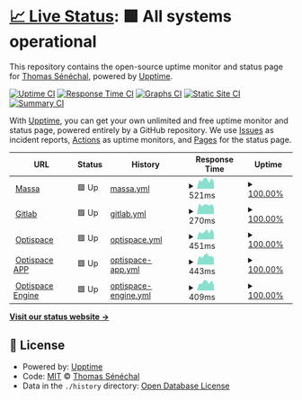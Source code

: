 # [📈 Live Status](https://thomas-senechal.github.io/website-status): <!--live status--> **🟩 All systems operational**

This repository contains the open-source uptime monitor and status page for [Thomas Sénéchal](https://gitlab.com/thomas-senechal), powered by [Upptime](https://github.com/upptime/upptime).

[![Uptime CI](https://github.com/thomas-senechal/website-status/workflows/Uptime%20CI/badge.svg)](https://github.com/thomas-senechal/website-status/actions?query=workflow%3A%22Uptime+CI%22)
[![Response Time CI](https://github.com/thomas-senechal/website-status/workflows/Response%20Time%20CI/badge.svg)](https://github.com/thomas-senechal/website-status/actions?query=workflow%3A%22Response+Time+CI%22)
[![Graphs CI](https://github.com/thomas-senechal/website-status/workflows/Graphs%20CI/badge.svg)](https://github.com/thomas-senechal/website-status/actions?query=workflow%3A%22Graphs+CI%22)
[![Static Site CI](https://github.com/thomas-senechal/website-status/workflows/Static%20Site%20CI/badge.svg)](https://github.com/thomas-senechal/website-status/actions?query=workflow%3A%22Static+Site+CI%22)
[![Summary CI](https://github.com/thomas-senechal/website-status/workflows/Summary%20CI/badge.svg)](https://github.com/thomas-senechal/website-status/actions?query=workflow%3A%22Summary+CI%22)

With [Upptime](https://upptime.js.org), you can get your own unlimited and free uptime monitor and status page, powered entirely by a GitHub repository. We use [Issues](https://github.com/thomas-senechal/website-status/issues) as incident reports, [Actions](https://github.com/thomas-senechal/website-status/actions) as uptime monitors, and [Pages](https://thomas-senechal.github.io/website-status) for the status page.

<!--start: status pages-->
<!-- This summary is generated by Upptime (https://github.com/upptime/upptime) -->
<!-- Do not edit this manually, your changes will be overwritten -->
<!-- prettier-ignore -->
| URL | Status | History | Response Time | Uptime |
| --- | ------ | ------- | ------------- | ------ |
| <img alt="" src="https://favicons.githubusercontent.com/massa.net" height="13"> [Massa](https://massa.net) | 🟩 Up | [massa.yml](https://github.com/thomas-senechal/website-status/commits/HEAD/history/massa.yml) | <details><summary><img alt="Response time graph" src="./graphs/massa/response-time-week.png" height="20"> 521ms</summary><br><a href="https://thomas-senechal.github.io/website-status/history/massa"><img alt="Response time 515" src="https://img.shields.io/endpoint?url=https%3A%2F%2Fraw.githubusercontent.com%2Fthomas-senechal%2Fwebsite-status%2FHEAD%2Fapi%2Fmassa%2Fresponse-time.json"></a><br><a href="https://thomas-senechal.github.io/website-status/history/massa"><img alt="24-hour response time 385" src="https://img.shields.io/endpoint?url=https%3A%2F%2Fraw.githubusercontent.com%2Fthomas-senechal%2Fwebsite-status%2FHEAD%2Fapi%2Fmassa%2Fresponse-time-day.json"></a><br><a href="https://thomas-senechal.github.io/website-status/history/massa"><img alt="7-day response time 521" src="https://img.shields.io/endpoint?url=https%3A%2F%2Fraw.githubusercontent.com%2Fthomas-senechal%2Fwebsite-status%2FHEAD%2Fapi%2Fmassa%2Fresponse-time-week.json"></a><br><a href="https://thomas-senechal.github.io/website-status/history/massa"><img alt="30-day response time 515" src="https://img.shields.io/endpoint?url=https%3A%2F%2Fraw.githubusercontent.com%2Fthomas-senechal%2Fwebsite-status%2FHEAD%2Fapi%2Fmassa%2Fresponse-time-month.json"></a><br><a href="https://thomas-senechal.github.io/website-status/history/massa"><img alt="1-year response time 515" src="https://img.shields.io/endpoint?url=https%3A%2F%2Fraw.githubusercontent.com%2Fthomas-senechal%2Fwebsite-status%2FHEAD%2Fapi%2Fmassa%2Fresponse-time-year.json"></a></details> | <details><summary><a href="https://thomas-senechal.github.io/website-status/history/massa">100.00%</a></summary><a href="https://thomas-senechal.github.io/website-status/history/massa"><img alt="All-time uptime 100.00%" src="https://img.shields.io/endpoint?url=https%3A%2F%2Fraw.githubusercontent.com%2Fthomas-senechal%2Fwebsite-status%2FHEAD%2Fapi%2Fmassa%2Fuptime.json"></a><br><a href="https://thomas-senechal.github.io/website-status/history/massa"><img alt="24-hour uptime 100.00%" src="https://img.shields.io/endpoint?url=https%3A%2F%2Fraw.githubusercontent.com%2Fthomas-senechal%2Fwebsite-status%2FHEAD%2Fapi%2Fmassa%2Fuptime-day.json"></a><br><a href="https://thomas-senechal.github.io/website-status/history/massa"><img alt="7-day uptime 100.00%" src="https://img.shields.io/endpoint?url=https%3A%2F%2Fraw.githubusercontent.com%2Fthomas-senechal%2Fwebsite-status%2FHEAD%2Fapi%2Fmassa%2Fuptime-week.json"></a><br><a href="https://thomas-senechal.github.io/website-status/history/massa"><img alt="30-day uptime 100.00%" src="https://img.shields.io/endpoint?url=https%3A%2F%2Fraw.githubusercontent.com%2Fthomas-senechal%2Fwebsite-status%2FHEAD%2Fapi%2Fmassa%2Fuptime-month.json"></a><br><a href="https://thomas-senechal.github.io/website-status/history/massa"><img alt="1-year uptime 100.00%" src="https://img.shields.io/endpoint?url=https%3A%2F%2Fraw.githubusercontent.com%2Fthomas-senechal%2Fwebsite-status%2FHEAD%2Fapi%2Fmassa%2Fuptime-year.json"></a></details>
| <img alt="" src="https://favicons.githubusercontent.com/gitlab.com" height="13"> [Gitlab](https://gitlab.com) | 🟩 Up | [gitlab.yml](https://github.com/thomas-senechal/website-status/commits/HEAD/history/gitlab.yml) | <details><summary><img alt="Response time graph" src="./graphs/gitlab/response-time-week.png" height="20"> 270ms</summary><br><a href="https://thomas-senechal.github.io/website-status/history/gitlab"><img alt="Response time 269" src="https://img.shields.io/endpoint?url=https%3A%2F%2Fraw.githubusercontent.com%2Fthomas-senechal%2Fwebsite-status%2FHEAD%2Fapi%2Fgitlab%2Fresponse-time.json"></a><br><a href="https://thomas-senechal.github.io/website-status/history/gitlab"><img alt="24-hour response time 192" src="https://img.shields.io/endpoint?url=https%3A%2F%2Fraw.githubusercontent.com%2Fthomas-senechal%2Fwebsite-status%2FHEAD%2Fapi%2Fgitlab%2Fresponse-time-day.json"></a><br><a href="https://thomas-senechal.github.io/website-status/history/gitlab"><img alt="7-day response time 270" src="https://img.shields.io/endpoint?url=https%3A%2F%2Fraw.githubusercontent.com%2Fthomas-senechal%2Fwebsite-status%2FHEAD%2Fapi%2Fgitlab%2Fresponse-time-week.json"></a><br><a href="https://thomas-senechal.github.io/website-status/history/gitlab"><img alt="30-day response time 269" src="https://img.shields.io/endpoint?url=https%3A%2F%2Fraw.githubusercontent.com%2Fthomas-senechal%2Fwebsite-status%2FHEAD%2Fapi%2Fgitlab%2Fresponse-time-month.json"></a><br><a href="https://thomas-senechal.github.io/website-status/history/gitlab"><img alt="1-year response time 269" src="https://img.shields.io/endpoint?url=https%3A%2F%2Fraw.githubusercontent.com%2Fthomas-senechal%2Fwebsite-status%2FHEAD%2Fapi%2Fgitlab%2Fresponse-time-year.json"></a></details> | <details><summary><a href="https://thomas-senechal.github.io/website-status/history/gitlab">100.00%</a></summary><a href="https://thomas-senechal.github.io/website-status/history/gitlab"><img alt="All-time uptime 100.00%" src="https://img.shields.io/endpoint?url=https%3A%2F%2Fraw.githubusercontent.com%2Fthomas-senechal%2Fwebsite-status%2FHEAD%2Fapi%2Fgitlab%2Fuptime.json"></a><br><a href="https://thomas-senechal.github.io/website-status/history/gitlab"><img alt="24-hour uptime 100.00%" src="https://img.shields.io/endpoint?url=https%3A%2F%2Fraw.githubusercontent.com%2Fthomas-senechal%2Fwebsite-status%2FHEAD%2Fapi%2Fgitlab%2Fuptime-day.json"></a><br><a href="https://thomas-senechal.github.io/website-status/history/gitlab"><img alt="7-day uptime 100.00%" src="https://img.shields.io/endpoint?url=https%3A%2F%2Fraw.githubusercontent.com%2Fthomas-senechal%2Fwebsite-status%2FHEAD%2Fapi%2Fgitlab%2Fuptime-week.json"></a><br><a href="https://thomas-senechal.github.io/website-status/history/gitlab"><img alt="30-day uptime 100.00%" src="https://img.shields.io/endpoint?url=https%3A%2F%2Fraw.githubusercontent.com%2Fthomas-senechal%2Fwebsite-status%2FHEAD%2Fapi%2Fgitlab%2Fuptime-month.json"></a><br><a href="https://thomas-senechal.github.io/website-status/history/gitlab"><img alt="1-year uptime 100.00%" src="https://img.shields.io/endpoint?url=https%3A%2F%2Fraw.githubusercontent.com%2Fthomas-senechal%2Fwebsite-status%2FHEAD%2Fapi%2Fgitlab%2Fuptime-year.json"></a></details>
| <img alt="" src="https://favicons.githubusercontent.com/optispace.fr" height="13"> [Optispace](http://optispace.fr) | 🟩 Up | [optispace.yml](https://github.com/thomas-senechal/website-status/commits/HEAD/history/optispace.yml) | <details><summary><img alt="Response time graph" src="./graphs/optispace/response-time-week.png" height="20"> 451ms</summary><br><a href="https://thomas-senechal.github.io/website-status/history/optispace"><img alt="Response time 451" src="https://img.shields.io/endpoint?url=https%3A%2F%2Fraw.githubusercontent.com%2Fthomas-senechal%2Fwebsite-status%2FHEAD%2Fapi%2Foptispace%2Fresponse-time.json"></a><br><a href="https://thomas-senechal.github.io/website-status/history/optispace"><img alt="24-hour response time 350" src="https://img.shields.io/endpoint?url=https%3A%2F%2Fraw.githubusercontent.com%2Fthomas-senechal%2Fwebsite-status%2FHEAD%2Fapi%2Foptispace%2Fresponse-time-day.json"></a><br><a href="https://thomas-senechal.github.io/website-status/history/optispace"><img alt="7-day response time 451" src="https://img.shields.io/endpoint?url=https%3A%2F%2Fraw.githubusercontent.com%2Fthomas-senechal%2Fwebsite-status%2FHEAD%2Fapi%2Foptispace%2Fresponse-time-week.json"></a><br><a href="https://thomas-senechal.github.io/website-status/history/optispace"><img alt="30-day response time 451" src="https://img.shields.io/endpoint?url=https%3A%2F%2Fraw.githubusercontent.com%2Fthomas-senechal%2Fwebsite-status%2FHEAD%2Fapi%2Foptispace%2Fresponse-time-month.json"></a><br><a href="https://thomas-senechal.github.io/website-status/history/optispace"><img alt="1-year response time 451" src="https://img.shields.io/endpoint?url=https%3A%2F%2Fraw.githubusercontent.com%2Fthomas-senechal%2Fwebsite-status%2FHEAD%2Fapi%2Foptispace%2Fresponse-time-year.json"></a></details> | <details><summary><a href="https://thomas-senechal.github.io/website-status/history/optispace">100.00%</a></summary><a href="https://thomas-senechal.github.io/website-status/history/optispace"><img alt="All-time uptime 100.00%" src="https://img.shields.io/endpoint?url=https%3A%2F%2Fraw.githubusercontent.com%2Fthomas-senechal%2Fwebsite-status%2FHEAD%2Fapi%2Foptispace%2Fuptime.json"></a><br><a href="https://thomas-senechal.github.io/website-status/history/optispace"><img alt="24-hour uptime 100.00%" src="https://img.shields.io/endpoint?url=https%3A%2F%2Fraw.githubusercontent.com%2Fthomas-senechal%2Fwebsite-status%2FHEAD%2Fapi%2Foptispace%2Fuptime-day.json"></a><br><a href="https://thomas-senechal.github.io/website-status/history/optispace"><img alt="7-day uptime 100.00%" src="https://img.shields.io/endpoint?url=https%3A%2F%2Fraw.githubusercontent.com%2Fthomas-senechal%2Fwebsite-status%2FHEAD%2Fapi%2Foptispace%2Fuptime-week.json"></a><br><a href="https://thomas-senechal.github.io/website-status/history/optispace"><img alt="30-day uptime 100.00%" src="https://img.shields.io/endpoint?url=https%3A%2F%2Fraw.githubusercontent.com%2Fthomas-senechal%2Fwebsite-status%2FHEAD%2Fapi%2Foptispace%2Fuptime-month.json"></a><br><a href="https://thomas-senechal.github.io/website-status/history/optispace"><img alt="1-year uptime 100.00%" src="https://img.shields.io/endpoint?url=https%3A%2F%2Fraw.githubusercontent.com%2Fthomas-senechal%2Fwebsite-status%2FHEAD%2Fapi%2Foptispace%2Fuptime-year.json"></a></details>
| <img alt="" src="https://favicons.githubusercontent.com/app.optispace.fr" height="13"> [Optispace APP](http://app.optispace.fr) | 🟩 Up | [optispace-app.yml](https://github.com/thomas-senechal/website-status/commits/HEAD/history/optispace-app.yml) | <details><summary><img alt="Response time graph" src="./graphs/optispace-app/response-time-week.png" height="20"> 443ms</summary><br><a href="https://thomas-senechal.github.io/website-status/history/optispace-app"><img alt="Response time 446" src="https://img.shields.io/endpoint?url=https%3A%2F%2Fraw.githubusercontent.com%2Fthomas-senechal%2Fwebsite-status%2FHEAD%2Fapi%2Foptispace-app%2Fresponse-time.json"></a><br><a href="https://thomas-senechal.github.io/website-status/history/optispace-app"><img alt="24-hour response time 334" src="https://img.shields.io/endpoint?url=https%3A%2F%2Fraw.githubusercontent.com%2Fthomas-senechal%2Fwebsite-status%2FHEAD%2Fapi%2Foptispace-app%2Fresponse-time-day.json"></a><br><a href="https://thomas-senechal.github.io/website-status/history/optispace-app"><img alt="7-day response time 443" src="https://img.shields.io/endpoint?url=https%3A%2F%2Fraw.githubusercontent.com%2Fthomas-senechal%2Fwebsite-status%2FHEAD%2Fapi%2Foptispace-app%2Fresponse-time-week.json"></a><br><a href="https://thomas-senechal.github.io/website-status/history/optispace-app"><img alt="30-day response time 446" src="https://img.shields.io/endpoint?url=https%3A%2F%2Fraw.githubusercontent.com%2Fthomas-senechal%2Fwebsite-status%2FHEAD%2Fapi%2Foptispace-app%2Fresponse-time-month.json"></a><br><a href="https://thomas-senechal.github.io/website-status/history/optispace-app"><img alt="1-year response time 446" src="https://img.shields.io/endpoint?url=https%3A%2F%2Fraw.githubusercontent.com%2Fthomas-senechal%2Fwebsite-status%2FHEAD%2Fapi%2Foptispace-app%2Fresponse-time-year.json"></a></details> | <details><summary><a href="https://thomas-senechal.github.io/website-status/history/optispace-app">100.00%</a></summary><a href="https://thomas-senechal.github.io/website-status/history/optispace-app"><img alt="All-time uptime 100.00%" src="https://img.shields.io/endpoint?url=https%3A%2F%2Fraw.githubusercontent.com%2Fthomas-senechal%2Fwebsite-status%2FHEAD%2Fapi%2Foptispace-app%2Fuptime.json"></a><br><a href="https://thomas-senechal.github.io/website-status/history/optispace-app"><img alt="24-hour uptime 100.00%" src="https://img.shields.io/endpoint?url=https%3A%2F%2Fraw.githubusercontent.com%2Fthomas-senechal%2Fwebsite-status%2FHEAD%2Fapi%2Foptispace-app%2Fuptime-day.json"></a><br><a href="https://thomas-senechal.github.io/website-status/history/optispace-app"><img alt="7-day uptime 100.00%" src="https://img.shields.io/endpoint?url=https%3A%2F%2Fraw.githubusercontent.com%2Fthomas-senechal%2Fwebsite-status%2FHEAD%2Fapi%2Foptispace-app%2Fuptime-week.json"></a><br><a href="https://thomas-senechal.github.io/website-status/history/optispace-app"><img alt="30-day uptime 100.00%" src="https://img.shields.io/endpoint?url=https%3A%2F%2Fraw.githubusercontent.com%2Fthomas-senechal%2Fwebsite-status%2FHEAD%2Fapi%2Foptispace-app%2Fuptime-month.json"></a><br><a href="https://thomas-senechal.github.io/website-status/history/optispace-app"><img alt="1-year uptime 100.00%" src="https://img.shields.io/endpoint?url=https%3A%2F%2Fraw.githubusercontent.com%2Fthomas-senechal%2Fwebsite-status%2FHEAD%2Fapi%2Foptispace-app%2Fuptime-year.json"></a></details>
| <img alt="" src="https://favicons.githubusercontent.com/engine.optispace.fr" height="13"> [Optispace Engine](http://engine.optispace.fr) | 🟩 Up | [optispace-engine.yml](https://github.com/thomas-senechal/website-status/commits/HEAD/history/optispace-engine.yml) | <details><summary><img alt="Response time graph" src="./graphs/optispace-engine/response-time-week.png" height="20"> 409ms</summary><br><a href="https://thomas-senechal.github.io/website-status/history/optispace-engine"><img alt="Response time 430" src="https://img.shields.io/endpoint?url=https%3A%2F%2Fraw.githubusercontent.com%2Fthomas-senechal%2Fwebsite-status%2FHEAD%2Fapi%2Foptispace-engine%2Fresponse-time.json"></a><br><a href="https://thomas-senechal.github.io/website-status/history/optispace-engine"><img alt="24-hour response time 260" src="https://img.shields.io/endpoint?url=https%3A%2F%2Fraw.githubusercontent.com%2Fthomas-senechal%2Fwebsite-status%2FHEAD%2Fapi%2Foptispace-engine%2Fresponse-time-day.json"></a><br><a href="https://thomas-senechal.github.io/website-status/history/optispace-engine"><img alt="7-day response time 409" src="https://img.shields.io/endpoint?url=https%3A%2F%2Fraw.githubusercontent.com%2Fthomas-senechal%2Fwebsite-status%2FHEAD%2Fapi%2Foptispace-engine%2Fresponse-time-week.json"></a><br><a href="https://thomas-senechal.github.io/website-status/history/optispace-engine"><img alt="30-day response time 430" src="https://img.shields.io/endpoint?url=https%3A%2F%2Fraw.githubusercontent.com%2Fthomas-senechal%2Fwebsite-status%2FHEAD%2Fapi%2Foptispace-engine%2Fresponse-time-month.json"></a><br><a href="https://thomas-senechal.github.io/website-status/history/optispace-engine"><img alt="1-year response time 430" src="https://img.shields.io/endpoint?url=https%3A%2F%2Fraw.githubusercontent.com%2Fthomas-senechal%2Fwebsite-status%2FHEAD%2Fapi%2Foptispace-engine%2Fresponse-time-year.json"></a></details> | <details><summary><a href="https://thomas-senechal.github.io/website-status/history/optispace-engine">100.00%</a></summary><a href="https://thomas-senechal.github.io/website-status/history/optispace-engine"><img alt="All-time uptime 100.00%" src="https://img.shields.io/endpoint?url=https%3A%2F%2Fraw.githubusercontent.com%2Fthomas-senechal%2Fwebsite-status%2FHEAD%2Fapi%2Foptispace-engine%2Fuptime.json"></a><br><a href="https://thomas-senechal.github.io/website-status/history/optispace-engine"><img alt="24-hour uptime 100.00%" src="https://img.shields.io/endpoint?url=https%3A%2F%2Fraw.githubusercontent.com%2Fthomas-senechal%2Fwebsite-status%2FHEAD%2Fapi%2Foptispace-engine%2Fuptime-day.json"></a><br><a href="https://thomas-senechal.github.io/website-status/history/optispace-engine"><img alt="7-day uptime 100.00%" src="https://img.shields.io/endpoint?url=https%3A%2F%2Fraw.githubusercontent.com%2Fthomas-senechal%2Fwebsite-status%2FHEAD%2Fapi%2Foptispace-engine%2Fuptime-week.json"></a><br><a href="https://thomas-senechal.github.io/website-status/history/optispace-engine"><img alt="30-day uptime 100.00%" src="https://img.shields.io/endpoint?url=https%3A%2F%2Fraw.githubusercontent.com%2Fthomas-senechal%2Fwebsite-status%2FHEAD%2Fapi%2Foptispace-engine%2Fuptime-month.json"></a><br><a href="https://thomas-senechal.github.io/website-status/history/optispace-engine"><img alt="1-year uptime 100.00%" src="https://img.shields.io/endpoint?url=https%3A%2F%2Fraw.githubusercontent.com%2Fthomas-senechal%2Fwebsite-status%2FHEAD%2Fapi%2Foptispace-engine%2Fuptime-year.json"></a></details>

<!--end: status pages-->

[**Visit our status website →**](https://thomas-senechal.github.io/website-status)

## 📄 License

- Powered by: [Upptime](https://github.com/upptime/upptime)
- Code: [MIT](./LICENSE) © [Thomas Sénéchal](https://gitlab.com/thomas-senechal)
- Data in the `./history` directory: [Open Database License](https://opendatacommons.org/licenses/odbl/1-0/)
